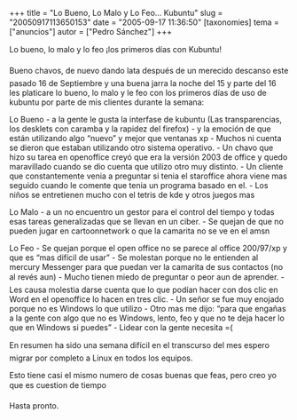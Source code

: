 +++
title = "Lo Bueno, Lo Malo y Lo Feo... Kubuntu"
slug = "20050917113650153"
date = "2005-09-17 11:36:50"
[taxonomies]
tema = ["anuncios"]
autor = ["Pedro Sánchez"]
+++

Lo bueno, lo malo y lo feo ¡los primeros días con Kubuntu!

Bueno chavos, de nuevo dando lata después de un merecido descanso este
pasado 16 de Septiembre y una buena jarra la noche del 15 y parte del 16
les platicare lo bueno, lo malo y le feo con los primeros días de uso de
kubuntu por parte de mis clientes durante la semana:

<!-- more -->
Lo Bueno - a la gente le gusta la interfase de kubuntu (Las
transparencias, los desklets con caramba y la rapidez del firefox) - y
la emoción de que están utilizando algo “nuevo” y mejor que ventanas
xp - Muchos ni cuenta se dieron que estaban utilizando otro sistema
operativo. - Un chavo que hizo su tarea en openoffice creyó que era la
versión 2003 de office y quedo maravillado cuando se dio cuenta que
utilizo otro muy distinto. - Un cliente que constantemente venia a
preguntar si tenia el staroffice ahora viene mas seguido cuando le
comente que tenia un programa basado en el. - Los niños se entretienen
mucho con el tetris de kde y otros juegos mas

Lo Malo - a un no encuentro un gestor para el control del tiempo y todas
esas tareas generalizadas que se llevan en un ciber. - Se quejan de que
no pueden jugar en cartoonnetwork o que la camarita no se ve en el amsn

Lo Feo - Se quejan porque el open office no se parece al office
200/97/xp y que es “mas difícil de usar” - Se molestan porque no le
entienden al mercury Messenger para que puedan ver la camarita de sus
contactos (no al revés aun) - Mucho tienen miedo de preguntar o peor
aun de aprender. - Les causa molestia darse cuenta que lo que podían
hacer con dos clic en Word en el openoffice lo hacen en tres clic. - Un
señor se fue muy enojado porque no es Windows lo que utilizo - Otro mas
me dijo: “para que engañas a la gente con algo que no es Windows, lento,
feo y que no te deja hacer lo que en Windows si puedes” - Lidear con la
gente necesita =(

En resumen ha sido una semana difícil en el transcurso del mes espero
migrar por completo a Linux en todos los equipos.

Esto tiene casi el mismo numero de cosas buenas que feas, pero creo yo
que es cuestion de tiempo

Hasta pronto.

